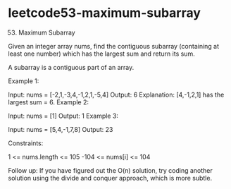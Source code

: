 # leetcode53-maximum-subarray
53. Maximum Subarray

Given an integer array nums, find the contiguous subarray (containing at least one number) which has the largest sum and return its sum.

A subarray is a contiguous part of an array.

 

Example 1:

Input: nums = [-2,1,-3,4,-1,2,1,-5,4]
Output: 6
Explanation: [4,-1,2,1] has the largest sum = 6.
Example 2:

Input: nums = [1]
Output: 1
Example 3:

Input: nums = [5,4,-1,7,8]
Output: 23
 

Constraints:

1 <= nums.length <= 105
-104 <= nums[i] <= 104
 

Follow up: If you have figured out the O(n) solution, try coding another solution using the divide and conquer approach, which is more subtle.